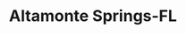---
title: Altamonte Springs-FL
slug: altamonte-springs-fl
f_state:
- cms/state/florida.md
f_locations:
- cms/payday-loan/a-one-check-cashing-inc-443.md
- cms/payday-loan/atlanta-laser-4889.md
- cms/payday-loan/check-cashing-services-10960.md
- cms/payday-loan/check-on-hold-13950.md
- cms/payday-loan/consumer-capital-corporation-15317.md
- cms/payday-loan/express-check-cashing-17138.md
- cms/payday-loan/express-check-cashing-17139.md
- cms/payday-loan/hold-a-check-inc-19443.md
- cms/payday-loan/keisha-santana-cater-tend-19991.md
- cms/payday-loan/world-cash-now-28836.md
updated-on: '2024-05-30T13:41:28.615Z'
created-on: '2024-05-30T13:41:28.615Z'
published-on: '2024-05-30T13:54:32.469Z'
f_city: Altamonte Springs
layout: '[city].html'
tags: city
---